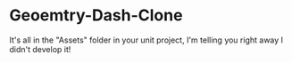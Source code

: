 # Geoemtry-Dash-Clone
It's all in the "Assets" folder in your unit project, I'm telling you right away I didn't develop it!
